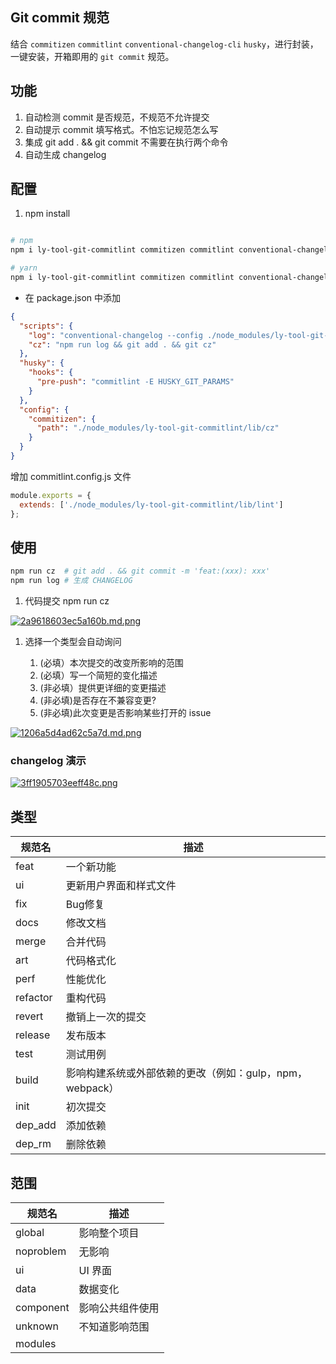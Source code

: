 <!--
 * @Author: liuYang
 * @Description: 请填写描述信息
 * @Path: 引入路径
 * @Date: 2021-03-18 13:17:52
 * @LastEditors: liuYang
 * @LastEditTime: 2021-03-18 15:20:14
 * @MustParam: 必传参数
 * @OptionalParam: 选传参数
 * @EmitFunction: 函数
 * @Slot/Props.children: 提供的插槽或render
 * @Examples: 使用示例
-->
## Git commit 规范

结合 `commitizen` `commitlint` `conventional-changelog-cli` `husky`，进行封装，一键安装，开箱即用的 `git commit` 规范。

## 功能

1. 自动检测 commit 是否规范，不规范不允许提交
2. 自动提示 commit 填写格式。不怕忘记规范怎么写
3. 集成 git add . && git commit 不需要在执行两个命令
4. 自动生成 changelog

## 配置

1. npm install

```bash

# npm
npm i ly-tool-git-commitlint commitizen commitlint conventional-changelog-cli husky -D

# yarn 
npm i ly-tool-git-commitlint commitizen commitlint conventional-changelog-cli husky -D

```

- 在 package.json 中添加

```json
{
  "scripts": {
    "log": "conventional-changelog --config ./node_modules/ly-tool-git-commitlint/lib/log -i CHANGELOG.md -s -r 0",
    "cz": "npm run log && git add . && git cz"
  },
  "husky": {
    "hooks": {
      "pre-push": "commitlint -E HUSKY_GIT_PARAMS"
    }
  },
  "config": {
    "commitizen": {
      "path": "./node_modules/ly-tool-git-commitlint/lib/cz"
    }
  }
}
```

增加 commitlint.config.js 文件

```js
module.exports = {
  extends: ['./node_modules/ly-tool-git-commitlint/lib/lint']
};
```

## 使用

```bash
npm run cz  # git add . && git commit -m 'feat:(xxx): xxx'
npm run log # 生成 CHANGELOG
```

1. 代码提交 npm run cz 
   
[![2a9618603ec5a160b.md.png](https://www.imageoss.com/images/2021/03/18/2a9618603ec5a160b.md.png)](https://www.imageoss.com/image/Fw9uC)

1. 选择一个类型会自动询问

    1. (必填）本次提交的改变所影响的范围
    2. (必填）写一个简短的变化描述
    3. (非必填）提供更详细的变更描述
    4. (非必填)是否存在不兼容变更?
    5. (非必填)此次变更是否影响某些打开的 issue 
 
[![1206a5d4ad62c5a7d.md.png](https://www.imageoss.com/images/2021/03/18/1206a5d4ad62c5a7d.md.png)](https://www.imageoss.com/image/Fw2m9)

### changelog 演示

[![3ff1905703eeff48c.png](https://www.imageoss.com/images/2021/03/18/3ff1905703eeff48c.png)](https://www.imageoss.com/image/FwbHe)

## 类型

| 规范名   | 描述                                                    |
| -------- | ------------------------------------------------------- |
| feat     | 一个新功能|
| ui     | 更新用户界面和样式文件|
| fix     | Bug修复|
| docs     | 修改文档|
| merge     | 合并代码|
| art     | 代码格式化|
| perf     | 性能优化|
| refactor     | 重构代码|
| revert     | 撤销上一次的提交|
| release     | 发布版本|
| test     | 测试用例|
| build     | 影响构建系统或外部依赖的更改（例如：gulp，npm，webpack）|
| init     | 初次提交|
| dep_add     | 添加依赖|
| dep_rm     | 删除依赖|

## 范围

| 规范名   | 描述                                                    |
| -------- | ------------------------------------------------------- |
| global     | 影响整个项目|
| noproblem     | 无影响|
| ui     | UI 界面|
| data     | 数据变化|
| component     | 影响公共组件使用|
| unknown     | 不知道影响范围|
| modules ||
